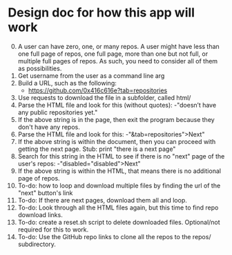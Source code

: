 # Design doc for how this app will work

0. A user can have zero, one, or many repos. A user might have less than one full page of repos, one full page, more than one but not full, or multiple full pages of repos. As such, you need to consider all of them as possibilities.
1. Get username from the user as a command line arg
2. Build a URL, such as the following:
	- https://github.com/0x416c616e?tab=repositories
3. Use requests to download the file in a subfolder, called html/
4. Parse the HTML file and look for this (without quotes):
	-"doesn’t have any public repositories yet."
5. If the above string is in the page, then exit the program because they don't have any repos.  
6. Parse the HTML file and look for this:
	-"&amp;tab=repositories">Next</a></div>"
7. If the above string is within the document, then you can proceed with getting the next page. Stub: print "there is a next page"
8. Search for this string in the HTML to see if there is no "next" page of the user's repos:
	-"disabled="disabled">Next</button></div>"
9. If the above string is within the HTML, that means there is no additional page of repos.
10. To-do: how to loop and download multiple files by finding the url of the "next" button's link
11. To-do: If there are next pages, download them all and loop. 
12. To-do: Look through all the HTML files again, but this time to find repo download links.
13. To-do: create a reset.sh script to delete downloaded files. Optional/not required for this to work.
14. To-do: Use the GitHub repo links to clone all the repos to the repos/ subdirectory.


